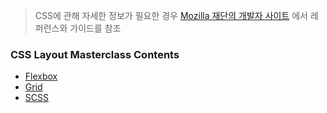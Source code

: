 > CSS에 관해 자세한 정보가 필요한 경우 [Mozilla 재단의 개발자 사이트](https://developer.mozilla.org/ko/) 에서 레퍼런스와 가이드를 참조
### CSS Layout Masterclass Contents
- [Flexbox](https://github.com/mattdony/TIL/blob/main/CSS%20Layout%20Masterclass/02_Flexbox.md)
- [Grid](https://github.com/mattdony/TIL/blob/main/CSS%20Layout%20Masterclass/03_Grid.md)
- [SCSS](https://github.com/mattdony/TIL/blob/main/CSS%20Layout%20Masterclass/04_SCSS.md)